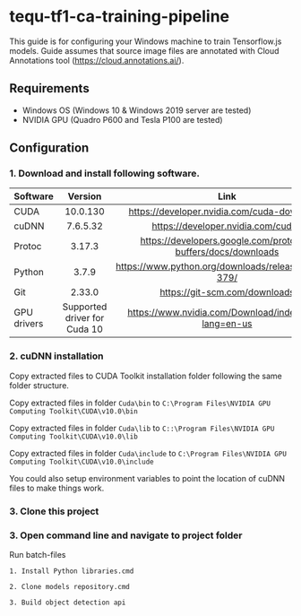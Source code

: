 # tequ-tf1-ca-training-pipeline
This guide is for configuring your Windows machine to train Tensorflow.js models. Guide assumes that source image files are annotated with Cloud Annotations tool (https://cloud.annotations.ai/).

## Requirements

- Windows OS (Windows 10 & Windows 2019 server are tested)
- NVIDIA GPU (Quadro P600 and Tesla P100 are tested)

## Configuration

### 1. Download and install following software.

| Software      | Version       | Link |
| ------------- |:-------------:| :-------------:| 
| CUDA          | 10.0.130      | https://developer.nvidia.com/cuda-downloads |
| cuDNN         | 7.6.5.32      | https://developer.nvidia.com/cudnn |
| Protoc        | 3.17.3        | https://developers.google.com/protocol-buffers/docs/downloads |
| Python        | 3.7.9         | https://www.python.org/downloads/release/python-379/ |
| Git           | 2.33.0        | https://git-scm.com/downloads |
| GPU drivers   | Supported driver for Cuda 10 | https://www.nvidia.com/Download/index.aspx?lang=en-us |

### 2. cuDNN installation

Copy extracted files to CUDA Toolkit installation folder following the same folder structure.

Copy extracted files in folder ```Cuda\bin``` to ```C:\Program Files\NVIDIA GPU Computing Toolkit\CUDA\v10.0\bin```

Copy extracted files in folder ```Cuda\lib``` to ```C::\Program Files\NVIDIA GPU Computing Toolkit\CUDA\v10.0\lib```

Copy extracted files in folder ```Cuda\include``` to ```C:\Program Files\NVIDIA GPU Computing Toolkit\CUDA\v10.0\include```

You could also setup environment variables to point the location of cuDNN files to make things work.

### 3. Clone this project


### 3. Open command line and navigate to project folder

Run batch-files

```1. Install Python libraries.cmd```

```2. Clone models repository.cmd```

```3. Build object detection api```



